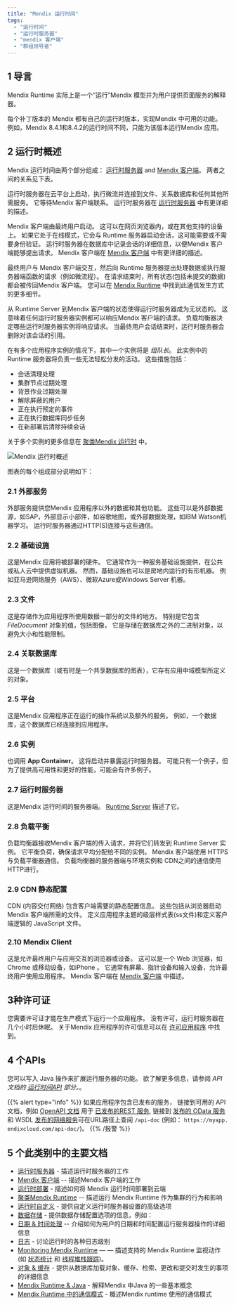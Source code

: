 ```yaml
---
title: "Mendix 运行时间"
tags:
  - "运行时间"
  - "运行时服务器"
  - "mendix 客户端"
  - "群组领导者"
---
```


## 1 导言

Mendix Runtime 实际上是一个“运行”Mendix 模型并为用户提供页面服务的解释器。

每个补丁版本的 Mendix 都有自己的运行时版本，实现Mendix 中可用的功能。 例如，Mendix 8.4.1和8.4.2的运行时间不同，只能为该版本运行Mendix 应用。

## 2 运行时概述

Mendix 运行时间由两个部分组成： [运行时服务器](runtime-server) and [Mendix 客户端](mendix-client)。 两者之间的关系见下表。

运行时服务器在云平台上启动，执行微流并连接到文件、关系数据库和任何其他所需服务。 它等待Mendix 客户端联系。 运行时服务器在 [运行时服务器](runtime-server) 中有更详细的描述。

Mendix 客户端由最终用户启动。 这可以在网页浏览器内，或在其他支持的设备上。 如果它处于在线模式，它会与 Runtime 服务器启动会话，这可能需要或不需要身份验证。 运行时服务器在数据库中记录会话的详细信息，以便Mendix 客户端能够提出请求。 Mendix 客户端在 [Mendix 客户端](mendix-client) 中有更详细的描述。

最终用户与 Mendix 客户端交互，然后向 Runtime 服务器提出处理数据或执行服务器端函数的请求（例如微流程）。 在请求结束时，所有状态(包括未提交的数据)都会被传回Mendix 客户端。 您可以在 [Mendix Runtime](communication-patterns) 中找到此通信发生方式的更多细节。

从 Runtime Server 到Mendix 客户端的状态使得运行时服务器成为无状态的。 这意味着任何运行时服务器实例都可以响应Mendix 客户端的请求。 负载均衡器决定哪些运行时服务器实例将响应请求。 当最终用户会话结束时，运行时服务器会删除对该会话的引用。

在有多个应用程序实例的情况下，其中一个实例将是 *组队长*。 此实例中的 Runtime 服务器将负责一些无法轻松分发的活动。 这些措施包括：

* 会话清理处理
* 集群节点过期处理
* 背景作业过期处理
* 解除屏蔽的用户
* 正在执行预定的事件
* 正在执行数据库同步任务
* 在新部署后清除持续会话

关于多个实例的更多信息在 [聚类Mendix 运行时](clustered-mendix-runtime) 中。

![Mendix 运行时概述](attachments/runtime/runtime-overview.png)

图表的每个组成部分说明如下：

### 2.1 外部服务

外部服务提供您Mendix 应用程序以外的数据和其他功能。 这些可以是外部数据源，如SAP，外部显示小部件，如谷歌地图，或外部数据处理，如IBM Watson机器学习。 运行时服务器通过HTTP(S)连接与这些通信。

### 2.2 基础设施

这是Mendix 应用将被部署的硬件。 它通常作为一种服务基础设施提供，在公共或私人云中提供虚拟机器。 然而，基础设施也可以是房地内运行的有形机器。 例如亚马逊网络服务（AWS）、微软Azure或Windows Server 机器。

### 2.3 文件

这是存储作为应用程序所使用数据一部分的文件的地方。 特别是它包含 *FileDocument* 对象的值，包括图像， 它是存储在数据库之外的二进制对象，以避免大小和性能限制。

### 2.4 关联数据库

这是一个数据库（或有时是一个共享数据库的图表），它存有应用中域模型所定义的对象。

### 2.5 平台

这是Mendix 应用程序正在运行的操作系统以及额外的服务。 例如，一个数据库，这个数据库已经连接到应用程序。

### 2.6 实例

也调用 **App Container**。 这将启动并暴露运行时服务器。 可能只有一个例子，但为了提供高可用性和更好的性能，可能会有许多例子。

### 2.7 运行时服务器

这是Mendix 运行时间的服务器端。 [Runtime Server](runtime-server) 描述了它。

### 2.8 负载平衡

负载均衡器接收Mendix 客户端的传入请求，并将它们转发到 Runtime Server 实例。 它平衡负荷，确保请求平均分配给不同的实例。 Mendix 客户端使用 HTTPS 与负载平衡器通信。 负载均衡器的服务器端与环境实例和 CDN之间的通信使用HTTP进行。

### 2.9 CDN 静态配置

CDN (内容交付网络) 包含客户端需要的静态配置信息。 这些包括从浏览器启动Mendix 客户端所需的文件。 定义应用程序主题的级层样式表(ss文件)和定义客户端逻辑的 JavaScript 文件。

### 2.10 Mendix Client

这是允许最终用户与应用交互的浏览器或设备。 这可以是一个 Web 浏览器，如Chrome 或移动设备，如iPhone 。 它通常有屏幕、指针设备和输入设备，允许最终用户使用应用程序。 Mendix 客户端在 [Mendix 客户端](mendix-client) 中描述。

## 3种许可证

您需要许可证才能在生产模式下运行一个应用程序。 没有许可，运行时服务器在几个小时后休眠。 关于Mendix 应用程序的许可信息可以在 [许可应用程序](/developerportal/deploy/licensing-apps-outside-mxcloud) 中找到。

## 4 个APIs

您可以写入 Java 操作来扩展运行服务器的功能。 欲了解更多信息，请参阅 *API 文档的 [运行时间API](/apidocs-mxsdk/apidocs/#runtime) 部分。*。

{{% alert type="info" %}}
如果应用程序包含已发布的服务， 链接到可用的 API 文档，例如 [OpenAPI 文档](open-api) 用于 [已发布的REST 服务](published-rest-services), 链接到 [发布的 OData 服务](published-odata-services)和 WSDL [发布的网络服务](published-web-services)可在URL路径上查阅 `/api-doc` (例如： `https://myapp. endixcloud.com/api-doc/`)。
{{% /报警 %}}

## 5 个此类别中的主要文档

* [运行时服务器](runtime-server) - 描述运行时服务器的工作
* [Mendix 客户端](mendix-client) -- 描述Mendix 客户端的工作
* [运行时部署](runtime-deployment) - 描述如何将 Mendix 运行时间部署到云端
* [聚类Mendix Runtime](clustered-mendix-runtime) -- 描述运行 Mendix Runtime 作为集群的行为和影响
* [运行时自定义](custom-settings) - 提供自定义运行时服务器设置的高级选项
* [数据存储](data-storage) - 提供数据存储配置选项的信息，例如：
* [日期 & 时间处理](datetime-handling-faq) -- 介绍如何为用户的日期和时间配置运行服务器操作的详细信息
* [日志](logging) - 讨论运行时的各种日志级别
* [Monitoring Mendix Runtime](monitoring-mendix-runtime) — — 描述支持的 Mendix Runtime 监视动作(如 [状态统计](monitoring-mendix-runtime#state) 和 [线程堆栈跟踪](monitoring-mendix-runtime#thread))。
* [对象 & 缓存](objects-and-caching) - 提供从数据库加载对象、缓存、检索、更改和提交时发生的事项的详细信息
* [Mendix Runtime & Java](runtime-java) - 解释Mendix 中Java 的一些基本概念
* [Mendix Runtime 中的通信模式](communication-patterns) - 概述Mendix runtime 使用的通信模式

